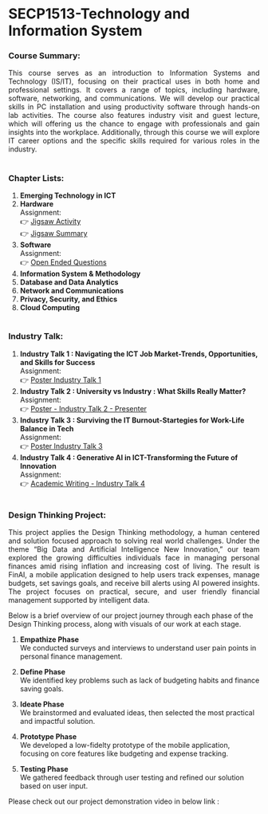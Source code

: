 # SECP1513-Technology and Information System

### Course Summary:

<p align="justify">This course serves as an introduction to Information Systems and Technology (IS/IT), focusing on their practical uses in both home and professional settings. It covers a range of topics, including hardware, software, networking, and communications. We will develop our practical skills in PC installation and using productivity software through hands-on lab activities. The course also features industry visit and guest lecture, which will offering us the chance to engage with professionals and gain insights into the workplace. Additionally, through this course we will explore IT career options and the specific skills required for various roles in the industry.</p>


# 

### Chapter Lists:
1.	<b>Emerging Technology in ICT </b>   
2.	<b>Hardware </b></br>
    Assignment: </br>
    👉 [Jigsaw Activity](https://github.com/arul1001/SECP1513-Technology-and-Information-System/blob/cb79981214131086eea4f561b754d96cdc529314/Jigsaw_Activity_Group3_System_Unit_and_Its_Componnets.pdf) </br>
    👉 [Jigsaw Summary](https://github.com/arul1001/SECP1513-Technology-and-Information-System/blob/cb79981214131086eea4f561b754d96cdc529314/Jigsaw_Group%20Summary.pdf
)
3.	<b>Software </b></br>
    Assignment: </br>
    👉 [Open Ended Questions](https://github.com/arul1001/SECP1513-Technology-and-Information-System/blob/f262a1006fa9d23a1e6b03b04a8d7969827ca378/Chapter3_Software-Open-Ended_Questions.pdf) </br>
6.	<b> Information System & Methodology </b>
7.	<b> Database and Data Analytics </b>
8.	<b> Network and Communications </b>
9.	<b> Privacy, Security, and Ethics </b>
10.	<b> Cloud Computing </b>

# 

### Industry Talk:
1. <b>Industry Talk 1 : Navigating the ICT Job Market-Trends, Opportunities, and Skills for Success </b> </br>
   Assignment: </br>
   👉 [Poster Industry Talk 1](https://github.com/arul1001/SECP1513-Technology-and-Information-System/blob/389927d5028822f09f8d0d9664099ae100bade86/Group3_SECP1513_Industry_Talk1.pdf
)
3. <b>Industry Talk 2 : University vs Industry : What Skills Really Matter? </b> </br>
   Assignment: </br>
   👉 [Poster - Industry Talk 2 - Presenter](https://github.com/arul1001/SECP1513-Technology-and-Information-System/blob/389927d5028822f09f8d0d9664099ae100bade86/Group3_Industry_Talk2_Presenter.pdf
) 
5. <b> Industry Talk 3 : Surviving the IT Burnout-Startegies for Work-Life Balance in Tech </b> </br>
   Assignment: </br>
   👉 [Poster Industry Talk 3](https://github.com/arul1001/SECP1513-Technology-and-Information-System/blob/389927d5028822f09f8d0d9664099ae100bade86/Group3_SECP1513_Industry_Talk3.pdf
)
7. <b> Industry Talk 4 : Generative AI in ICT-Transforming the Future of Innovation </b> </br>
   Assignment: </br>
   👉 [Academic Writing - Industry Talk 4](https://github.com/arul1001/SECP1513-Technology-and-Information-System/blob/212c563426ebb9a4c78cb5902a5d9c65720a90a3/Group3_Industry-Talk4-Academic_Writing_Generative_AI_In_ICT.pdf
)

# 

### Design Thinking Project:
 
<p align="justify"> This project applies the Design Thinking methodology, a human centered and solution focused approach to solving real world challenges. Under the theme “Big Data and Artificial Intelligence New Innovation,” our team explored the growing difficulties individuals face in managing personal finances amid rising inflation and increasing cost of living. The result is FinAI, a mobile application designed to help users track expenses, manage budgets, set savings goals, and receive bill alerts using AI powered insights. The project focuses on practical, secure, and user friendly financial management supported by intelligent data. </p>
                  

Below is a brief overview of our project journey through each phase of the Design Thinking process, along with visuals of our work at each stage.


1. <b>Empathize Phase</b> </br>
We conducted surveys and interviews to understand user pain points in personal finance management.


2. <b>Define Phase</b> </br>
We identified key problems such as lack of budgeting habits and finance saving goals.

3. <b>Ideate Phase</b> </br>
We brainstormed and evaluated ideas, then selected the most practical and impactful solution.

4. <b>Prototype Phase</b> </br>
We developed a low-fidelty prototype of the mobile application, focusing on core features like budgeting and expense tracking.


5. <b>Testing Phase</b> <br>
We gathered feedback through user testing and refined our solution based on user input.



Please check out our project demonstration video in below link :

   
